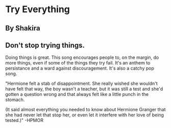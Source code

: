 #  Try Everything
## By Shakira
## Don't stop trying things.

Doing things is great. This song encourages people to, on the margin, do more things, even if some of the things they try fail. It's an anthem to persistance and a ward against discouragement. It's also a catchy pop song.

"Hermione felt a stab of disappointment. She really wished she wouldn't have felt that way, the boy wasn't a teacher, but it was still a test and she'd gotten a question wrong and that always felt like a little punch in the stomach.

(It said almost everything you needed to know about Hermione Granger that she had never let that stop her, or even let it interfere with her love of being tested.)" -HPMOR